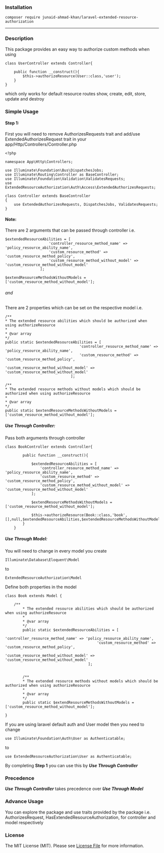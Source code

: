 ### Installation
    composer require junaid-ahmad-khan/laravel-extended-resource-authorization
---

### Description
This package provides an easy way to authorize custom methods when using
    
    class UserController extends Controller{
    
        public function __construct(){
            $this->authorizeResource(User::class,'user');
        }
    }
which only works for default resource routes show, create, edit, store, update and destroy

### Simple Usage
#### Step 1:
First you will need to remove AuthorizesRequests trait and add/use ExtendedAuthorizesRequest trait in your app/Http/Controllers/Controller.php
 
    <?php
    
    namespace App\Http\Controllers;
    
    use Illuminate\Foundation\Bus\DispatchesJobs;
    use Illuminate\Routing\Controller as BaseController;
    use Illuminate\Foundation\Validation\ValidatesRequests;
    use ExtendedResourceAuthorization\Auth\Access\ExtendedAuthorizesRequests;
    
    class Controller extends BaseController
    {
        use ExtendedAuthorizesRequests, DispatchesJobs, ValidatesRequests;
    }
 


#### Note:
There are 2 arguments that can be passed through controller i.e.

    $extendedResourceAbilities = [
                        'controller_resource_method_name' => 'policy_resource_ability_name',
                        'custom_resource_method' => 'custom_resource_method_policy',
                        'custom_resource_method_without_model' => 'custom_resource_method_without_model'
                    ];
    
    $extendResourceMethodsWithoutModels = ['custom_resource_method_without_model'];
    
###### and
There are 2 properties which can be set on the respective model i.e.
 
    /**
    * The extended resource abilities which should be authorized when using authorizeResource
    *
    * @var array
    */
    public static $extendedResourceAbilities = [
                                      'controller_resource_method_name' => 'policy_resource_ability_name',
                                      'custom_resource_method' => 'custom_resource_method_policy',
                                      'custom_resource_method_without_model' => 'custom_resource_method_without_model'
                                  ];

    /**
    * The extended resource methods without models which should be authorized when using authorizeResource
    *
    * @var array
    */
    public static $extendResourceMethodsWithoutModels = ['custom_resource_method_without_model'];

 ##### Use Through Controller: 
 Pass both arguments through controller
 
    class BookController extends Controller{
    
            public function __construct(){
            
                $extendedResourceAbilities = [
                    'controller_resource_method_name' => 'policy_resource_ability_name',
                    'custom_resource_method' => 'custom_resource_method_policy',
                    'custom_resource_method_without_model' => 'custom_resource_method_without_model'
                ];
                
                $extendResourceMethodsWithoutModels = ['custom_resource_method_without_model'];
                
                $this->authorizeResource(Book::class,'book',[],null,$extendedResourceAbilities,$extendedResourceMethodsWithoutModels);
            }
        } 
 
 ##### Use Through Model:
You will need to change in every model you create

    Illuminate\Database\Eloquent\Model
    
to

    ExtendedResourceAuthorization\Model 
 
Define both properties in the model 
   
    class Book extends Model {
    
        /**
            * The extended resource abilities which should be authorized when using authorizeResource
            *
            * @var array
            */
            public static $extendedResourceAbilities = [
                                              'controller_resource_method_name' => 'policy_resource_ability_name',
                                              'custom_resource_method' => 'custom_resource_method_policy',
                                              'custom_resource_method_without_model' => 'custom_resource_method_without_model'
                                          ];
                                          
        
            /**
            * The extended resource methods without models which should be authorized when using authorizeResource
            *
            * @var array
            */
            public static $extendResourceMethodsWithoutModels = ['custom_resource_method_without_model'];
            
    }
    
    
    
If you are using laravel default auth and User model then you need to change
   
    use Illuminate\Foundation\Auth\User as Authenticatable;

to
    
    use ExtendedResourceAuthorization\User as Authenticatable;

By completing <b>Step 1</b> you can use this by <i><b>Use Through Controller</b></i>
    
### Precedence
<i><b>Use Through Controller</b></i> takes precedence over <i><b>Use Through Model</b></i>


### Advance Usage
You can explore the package and use traits provided by the package i.e. AuthorizesRequest, HasExtendedResourceAuthorization, for controller and model respectively

### License
The MIT License (MIT). Please see [License File](https://github.com/junaid-A-khan/laravel-extended-resource-authorization/blob/master/LICENSE.md)  for more information.

 
